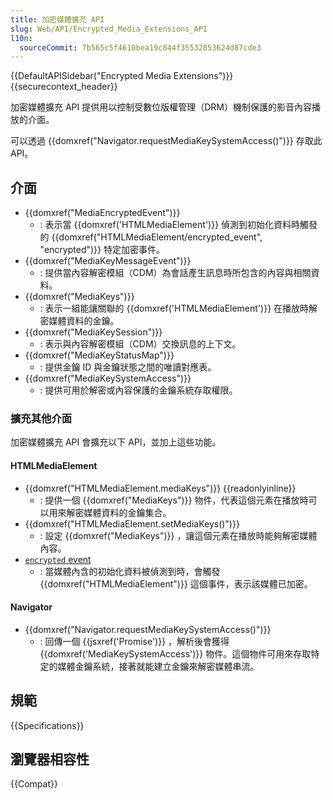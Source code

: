 ```yaml
---
title: 加密媒體擴充 API
slug: Web/API/Encrypted_Media_Extensions_API
l10n:
  sourceCommit: 7b565c5f4610bea19c844f35532853624d87cde3
---
```


{{DefaultAPISidebar("Encrypted Media Extensions")}} {{securecontext_header}}

加密媒體擴充 API 提供用以控制受數位版權管理（DRM）機制保護的影音內容播放的介面。

可以透過 {{domxref("Navigator.requestMediaKeySystemAccess()")}} 存取此 API。

## 介面

- {{domxref("MediaEncryptedEvent")}}
  - : 表示當 {{domxref('HTMLMediaElement')}} 偵測到初始化資料時觸發的 {{domxref("HTMLMediaElement/encrypted_event", "encrypted")}} 特定加密事件。
- {{domxref("MediaKeyMessageEvent")}}
  - : 提供當內容解密模組（CDM）為會話產生訊息時所包含的內容與相關資料。
- {{domxref("MediaKeys")}}
  - : 表示一組能讓關聯的 {{domxref('HTMLMediaElement')}} 在播放時解密媒體資料的金鑰。
- {{domxref("MediaKeySession")}}
  - : 表示與內容解密模組（CDM）交換訊息的上下文。
- {{domxref("MediaKeyStatusMap")}}
  - : 提供金鑰 ID 與金鑰狀態之間的唯讀對應表。
- {{domxref("MediaKeySystemAccess")}}
  - : 提供可用於解密或內容保護的金鑰系統存取權限。

### 擴充其他介面

加密媒體擴充 API 會擴充以下 API，並加上這些功能。

#### HTMLMediaElement

- {{domxref("HTMLMediaElement.mediaKeys")}} {{readonlyinline}}
  - : 提供一個 {{domxref("MediaKeys")}} 物件，代表這個元素在播放時可以用來解密媒體資料的金鑰集合。
- {{domxref("HTMLMediaElement.setMediaKeys()")}}
  - : 設定 {{domxref("MediaKeys")}} ，讓這個元素在播放時能夠解密媒體內容。
- [`encrypted` event](/zh-TW/docs/Web/API/HTMLMediaElement/encrypted_event)
  - : 當媒體內含的初始化資料被偵測到時，會觸發 {{domxref("HTMLMediaElement")}} 這個事件，表示該媒體已加密。

#### Navigator

- {{domxref("Navigator.requestMediaKeySystemAccess()")}}
  - : 回傳一個 {{jsxref('Promise')}} ，解析後會獲得 {{domxref('MediaKeySystemAccess')}} 物件。這個物件可用來存取特定的媒體金鑰系統，接著就能建立金鑰來解密媒體串流。

## 規範

{{Specifications}}

## 瀏覽器相容性

{{Compat}}
